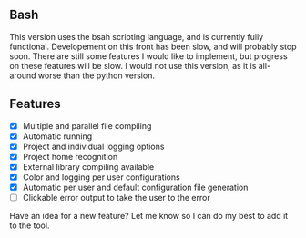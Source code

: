 ## Bash ##
This version uses the bsah scripting language, and is currently fully functional.  Developement on this front has been slow, and will probably stop soon. 
There are still some features I would like to implement, but progress on these features will be slow. I would not use this version, as it is all-around worse than the python version.


## Features ##
- [X] Multiple and parallel file compiling
- [X] Automatic running
- [X] Project and individual logging options
- [X] Project home recognition
- [X] External library compiling available
- [X] Color and logging per user configurations
- [X] Automatic per user and default configuration file generation
- [ ] Clickable error output to take the user to the error

Have an idea for a new feature? Let me know so I can do my best to add it to the tool.
